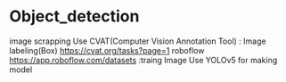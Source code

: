 # Object_detection

image scrapping
Use CVAT(Computer Vision Annotation Tool) 
: Image labeling(Box) https://cvat.org/tasks?page=1
roboflow https://app.roboflow.com/datasets
:traing Image
Use YOLOv5 for making model 

